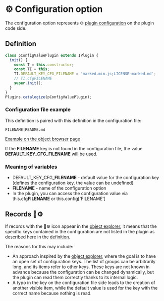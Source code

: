 # ⚙️ Configuration option

The configuration option represents ⚙️ [plugin configuration][cfgPlug] on the plugin code side.

## Definition

```javascript
class pConfigValuePlugin extends IPlugin {
  init() {
    const T = this.constructor;
    const TI = this;
    TI.DEFAULT_KEY_CFG_FILENAME = 'marked.min.js;LICENSE-marked.md';
    // TI.cfgFILENAME
    super.init();
  }
}
Plugins.catalogize(pConfigValuePlugin);
```

### Configuration file example

This definition is paired with this definition in the configuration file:

```text
FILENAME|README.md
```

[Example on the object browser page][pTRParseMd]

If the **FILENAME** key is not found in the configuration file, the value **DEFAULT_KEY_CFG_FILENAME** will be used.

### Meaning of variables

- DEFAULT_KEY_CFG_**FILENAME** - default value for the configuration key (defines the configuration key, the value can be undefined)
- **FILENAME** - name of the configuration option
- In the plugin, you can access the configuration value via this.cfg**FILENAME** or this.config['FILENAME']

## Records 📄⚙️

If records with the 📄⚙️ icon appear in the [object explorer][oexplorer], it means that the specific keys contained in the configuration are not listed in the plugin as described here in the [definition](#h-2-0).

The reasons for this may include:

- An approach inspired by the [object explorer][oexplorer], where the goal is to have an open set of configuration keys. The list of groups can be arbitrarily long, and its items refer to other keys. These keys are not known in advance because the configuration can be changed dynamically, but the plugin can read them correctly thanks to its internal logic.
- A typo in the key on the configuration file side leads to the creation of another visible item, while the default value is used for the key with the correct name because nothing is read.

[cfgPlug]: pluginConfig.md "Plugin configuration"
[pTRParseMd]: :_inst:pTRParseMd:-md.md#h-2-1 "pTRParseMd:-md"
[oexplorer]: oexplorer.md "Object explorer"

